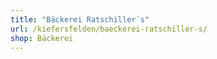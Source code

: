 ```yaml
---
title: "Bäckerei Ratschiller´s"
url: /kiefersfelden/baeckerei-ratschiller-s/
shop: Bäckerei
---
```

